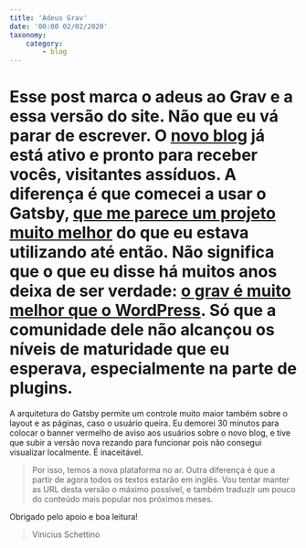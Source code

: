 ```yaml
---
title: 'Adeus Grav'
date: '00:00 02/02/2020'
taxonomy:
    category:
        - blog
---
```


Esse post marca o adeus ao Grav e a essa versão do site. Não que eu vá parar de escrever. O [novo blog](https://vschettino.me) já está ativo e pronto para receber vocês, visitantes assíduos. A diferença é que comecei a usar o Gatsby, [que me parece um projeto muito melhor](https://vschettino.me/posts/why-i-moved-to-gatsby) do que eu estava utilizando até então. Não significa que o que eu disse há muitos anos deixa de ser verdade: [o grav é muito melhor que o WordPress](http://vschettino.com.br/blog/grav_wordpress). Só que a comunidade dele não alcançou os níveis de maturidade que eu esperava, especialmente na parte de plugins.
===

 A arquitetura do Gatsby permite um controle muito maior também sobre o layout e as páginas, caso o usuário queira. Eu demorei 30 minutos para colocar o banner vermelho de aviso aos usuários sobre o novo blog, e tive que subir a versão nova rezando para funcionar pois não consegui visualizar localmente. É inaceitável.

 > Por isso, temos a nova plataforma no ar. Outra diferença é que a partir de agora todos os textos estarão em inglês. Vou tentar manter as URL desta versão o máximo possível, e também traduzir um pouco do conteúdo mais popular nos próximos meses.

 Obrigado pelo apoio e boa leitura!

 > Vinicius Schettino
